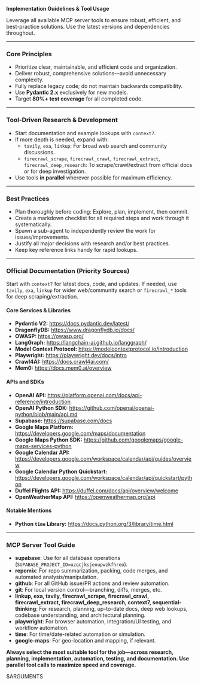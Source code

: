 **Implementation Guidelines & Tool Usage**

Leverage all available MCP server tools to ensure robust, efficient, and best-practice solutions. Use the latest versions and dependencies throughout.

---

### Core Principles

- Prioritize clear, maintainable, and efficient code and organization.
- Deliver robust, comprehensive solutions—avoid unnecessary complexity.
- Fully replace legacy code; do not maintain backwards compatibility.
- Use **Pydantic 2.x** exclusively for new models.
- Target **80%+ test coverage** for all completed code.

---

### Tool-Driven Research & Development

- Start documentation and example lookups with `context7`.
- If more depth is needed, expand with:
  - `tavily`, `exa`, `linkup`: For broad web search and community discussions.
  - `firecrawl_scrape`, `firecrawl_crawl`, `firecrawl_extract`, `firecrawl_deep_research`: To scrape/crawl/extract from official docs or for deep investigation.
- Use tools **in parallel** wherever possible for maximum efficiency.

---

### Best Practices

- Plan thoroughly before coding: Explore, plan, implement, then commit.
- Create a markdown checklist for all required steps and work through it systematically.
- Spawn a sub-agent to independently review the work for issues/improvements.
- Justify all major decisions with research and/or best practices.
- Keep key reference links handy for rapid lookups.

---

### Official Documentation (Priority Sources)

Start with `context7` for latest docs, code, and updates. If needed, use `tavily`, `exa`, `linkup` for wider web/community search or `firecrawl_*` tools for deep scraping/extraction.

#### Core Services & Libraries
- **Pydantic V2:** https://docs.pydantic.dev/latest/
- **DragonflyDB:** https://www.dragonflydb.io/docs/
- **OWASP:** https://owasp.org/
- **LangGraph:** https://langchain-ai.github.io/langgraph/
- **Model Context Protocol:** https://modelcontextprotocol.io/introduction
- **Playwright:** https://playwright.dev/docs/intro
- **Crawl4AI:** https://docs.crawl4ai.com/
- **Mem0:** https://docs.mem0.ai/overview

#### APIs and SDKs
- **OpenAI API:** https://platform.openai.com/docs/api-reference/introduction
- **OpenAI Python SDK:** https://github.com/openai/openai-python/blob/main/api.md
- **Supabase:** https://supabase.com/docs
- **Google Maps Platform:** https://developers.google.com/maps/documentation
- **Google Maps Python SDK:** https://github.com/googlemaps/google-maps-services-python
- **Google Calendar API:** https://developers.google.com/workspace/calendar/api/guides/overview
- **Google Calendar Python Quickstart:** https://developers.google.com/workspace/calendar/api/quickstart/python
- **Duffel Flights API:** https://duffel.com/docs/api/overview/welcome
- **OpenWeatherMap API:** https://openweathermap.org/api

#### Notable Mentions
- **Python `time` Library:** https://docs.python.org/3/library/time.html

---

### MCP Server Tool Guide

- **supabase**: Use for all database operations (`SUPABASE_PROJECT_ID=uzqcjksjeoupwzkfhreo`).
- **repomix**: For repo summarization, packing, code merges, and automated analysis/manipulation.
- **github**: For all GitHub issue/PR actions and review automation.
- **git**: For local version control—branching, diffs, merges, etc.
- **linkup, exa, tavily, firecrawl_scrape, firecrawl_crawl, firecrawl_extract, firecrawl_deep_research, context7, sequential-thinking**: For research, planning, up-to-date docs, deep web lookups, codebase understanding, and architectural planning.
- **playwright**: For browser automation, integration/UI testing, and workflow automation.
- **time**: For time/date-related automation or simulation.
- **google-maps**: For geo-location and mapping, if relevant.

**Always select the most suitable tool for the job—across research, planning, implementation, automation, testing, and documentation. Use parallel tool calls to maximize speed and coverage.**

$ARGUMENTS